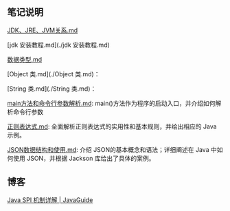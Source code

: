 ## 笔记说明

[JDK、JRE、JVM关系.md](./JDK、JRE、JVM关系.md)

[jdk 安装教程.md](./jdk 安装教程.md)

[数据类型.md](./数据类型.md)

[Object 类.md](./Object 类.md)： 

[String 类.md](./String 类.md)： 

[main方法和命令行参数解析.md](./main方法和命令行参数解析.md):  main()方法作为程序的启动入口，并介绍如何解析命令行参数

[正则表达式.md](./正则表达式.md):   全面解析正则表达式的实用性和基本规则，并给出相应的 Java 示例。

[JSON数据结构和使用.md](./JSON数据结构和使用.md):  介绍 JSON的基本概念和语法；详细阐述在 Java 中如何使用 JSON，并根据 Jackson 库给出了具体的案例。



## 博客

[Java SPI 机制详解 | JavaGuide](https://javaguide.cn/java/basis/spi.html#serviceloader-具体实现)